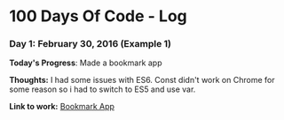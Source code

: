 # 100 Days Of Code - Log

### Day 1: February 30, 2016 (Example 1)

**Today's Progress**: Made a bookmark app

**Thoughts:** I had some issues with ES6. Const didn't work on Chrome for some reason so i had to switch to ES5 and use var. 

**Link to work:** [Bookmark App](https://github.com/stefanivic/100-days-of-code)
